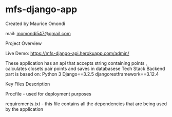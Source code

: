 # mfs-django-app

Created by Maurice Omondi


mail: momondi547@gmail.com

Project Overview

Live Demo: 
https://mfs-django-api.herokuapp.com/admin/


These application has an api that accepts string containing points , calculates closets pair points and saves in databasese
Tech Stack
Backend part is based on:
    Python 3
    Django==3.2.5
    djangorestframework==3.12.4
	  
	  
	  
Key Files Description

Procfile - used for deployment purposes

requirements.txt - this file contains all the dependencies that are being used by the application 
    

    